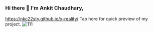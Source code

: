 

### Hi there 👋 I'm Ankit Chaudhary,

https://nkc22sty.github.io/x-reality/   Tap here for quick preview of my project.
![111](https://user-images.githubusercontent.com/127209431/232550697-c3948ccd-19ec-4537-ba9c-bfcf8f39f5b5.jpg)
